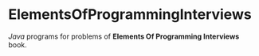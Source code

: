 # ElementsOfProgrammingInterviews

_Java_ programs for problems of **Elements Of Programming Interviews** book.

